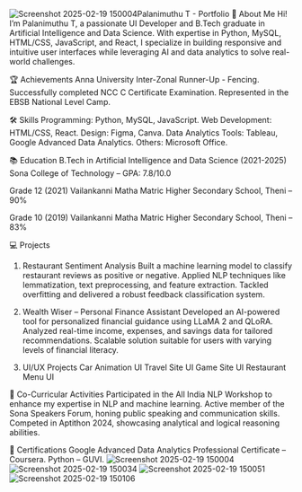 ![Screenshot 2025-02-19 150004](https://github.com/user-attachments/assets/c5124bc0-f5b2-429c-ab96-3850229fea87)Palanimuthu T - Portfolio
👋 About Me
Hi! I’m Palanimuthu T, a passionate UI Developer and B.Tech graduate in Artificial Intelligence and Data Science. With expertise in Python, MySQL, HTML/CSS, JavaScript, and React, I specialize in building responsive and intuitive user interfaces while leveraging AI and data analytics to solve real-world challenges.

🏆 Achievements
Anna University Inter-Zonal Runner-Up - Fencing.
Successfully completed NCC C Certificate Examination.
Represented in the EBSB National Level Camp.

🛠 Skills
Programming: Python, MySQL, JavaScript.
Web Development: HTML/CSS, React.
Design: Figma, Canva.
Data Analytics Tools: Tableau, Google Advanced Data Analytics.
Others: Microsoft Office.  

📚 Education
B.Tech in Artificial Intelligence and Data Science (2021-2025)
Sona College of Technology – GPA: 7.8/10.0

Grade 12 (2021)
Vailankanni Matha Matric Higher Secondary School, Theni – 90%

Grade 10 (2019)
Vailankanni Matha Matric Higher Secondary School, Theni – 83%

💻 Projects
1. Restaurant Sentiment Analysis
Built a machine learning model to classify restaurant reviews as positive or negative.
Applied NLP techniques like lemmatization, text preprocessing, and feature extraction.
Tackled overfitting and delivered a robust feedback classification system.

2. Wealth Wiser – Personal Finance Assistant
Developed an AI-powered tool for personalized financial guidance using LLaMA 2 and QLoRA.
Analyzed real-time income, expenses, and savings data for tailored recommendations.
Scalable solution suitable for users with varying levels of financial literacy.

3. UI/UX Projects
Car Animation UI
Travel Site UI
Game Site UI
Restaurant Menu UI

🎤 Co-Curricular Activities
Participated in the All India NLP Workshop to enhance my expertise in NLP and machine learning.
Active member of the Sona Speakers Forum, honing public speaking and communication skills.
Competed in Aptithon 2024, showcasing analytical and logical reasoning abilities.

🌟 Certifications
Google Advanced Data Analytics Professional Certificate – Coursera.
Python – GUVI.
![Screenshot 2025-02-19 150004](https://github.com/user-attachments/assets/26383e62-8225-43d6-8537-ba034b47ab73)
![Screenshot 2025-02-19 150034](https://github.com/user-attachments/assets/ab2922a5-f02a-445b-bcb2-7c25ed152a04)
![Screenshot 2025-02-19 150051](https://github.com/user-attachments/assets/a69caf5f-b297-47e5-a45c-913397223385)
![Screenshot 2025-02-19 150106](https://github.com/user-attachments/assets/a142fc26-02a8-4367-840d-42c34a28899b)


